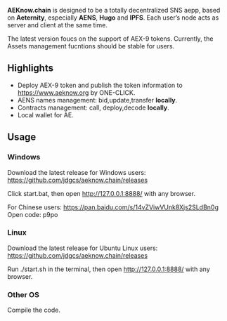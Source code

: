 **AEKnow.chain** is designed to be a totally decentralized SNS aepp, based on **Aeternity**, especially **AENS**, **Hugo** and **IPFS**. Each user’s node acts as server and client at the same time.

The latest version foucs on the support of AEX-9 tokens. Currently, the Assets management fucntions should be stable for users. 

## Highlights
 - Deploy AEX-9 token and publish the token information to https://www.aeknow.org by ONE-CLICK.
 - AENS names management: bid,update,transfer **locally**.
 - Contracts management: call, deploy,decode **locally**.
 - Local wallet for AE.


## Usage
### Windows
Download the latest release for Windows users: https://github.com/jdgcs/aeknow.chain/releases

Click start.bat, then open http://127.0.0.1:8888/ with any browser.

For Chinese users: https://pan.baidu.com/s/14vZViwVUnk8Xjs2SLdBn0g Open code: p9po

### Linux
Download the latest release for Ubuntu Linux users: https://github.com/jdgcs/aeknow.chain/releases

Run ./start.sh in the terminal, then open http://127.0.0.1:8888/ with any browser.

### Other OS
Compile the code.
